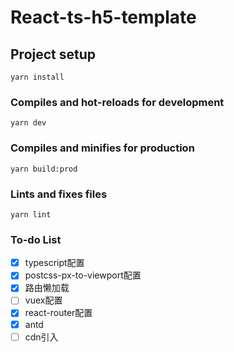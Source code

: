 <!--
 * @Descripttion: 
 * @version: 
 * @Author: 小白
 * @Date: 2020-10-04 10:43:52
 * @LastEditors: 小白
 * @LastEditTime: 2020-10-06 11:34:20
-->
# React-ts-h5-template

## Project setup
```
yarn install
```

### Compiles and hot-reloads for development
```
yarn dev
```

### Compiles and minifies for production
```
yarn build:prod
```

### Lints and fixes files
```
yarn lint
```

### To-do List
- [x] typescript配置
- [x] postcss-px-to-viewport配置
- [x] 路由懒加载
- [ ] vuex配置
- [x] react-router配置
- [x] antd
- [ ] cdn引入
